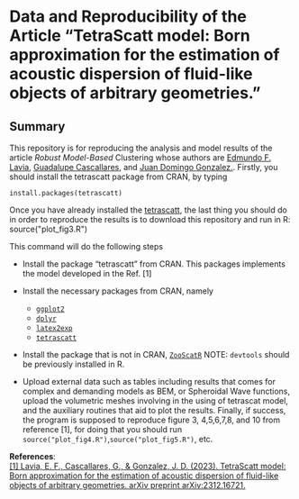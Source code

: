 # Data and Reproducibility of the Article “TetraScatt model: Born approximation for the estimation of acoustic dispersion of fluid-like objects of arbitrary geometries.”

## Summary

This repository is for reproducing the analysis and model results of the
article *Robust Model-Based* Clustering whose authors are [Edmundo F.
Lavia](https://scholar.google.com/citations?user=-IUa7a0AAAAJ&hl=en),  [Guadalupe Cascallares](https://scholar.google.com/citations?user=PNstC0kAAAAJ&hl=en), and [Juan Domingo Gonzalez.](https://scholar.google.com/citations?user=NdCPiVcAAAAJ&hl=en&oi=ao).
Firstly, you should install the tetrascatt package from CRAN, by typing

    install.packages(tetrascatt)

Once you have already installed the [tetrascatt](https://cran.r-project.org/web/packages/tetrascatt/index.html), the last thing you should do in order to reproduce the results is to download this repository and run in R: 
    source("plot_fig3.R")

This command will do the following steps
-   Install the package “tetrascatt” from CRAN. This packages implements the model developed in the Ref. [1]

-   Install the necessary packages from CRAN, namely

    -   [`ggplot2`](https://cran.r-project.org/web/packages/ggplot2/index.html)
    -   [`dplyr`](https://cran.r-project.org/web/packages/dplyr/index.html)
    -   [`latex2exp`](https://cran.r-project.org/web/packages/latex2exp/index.html)
    -   [`tetrascatt`](https://cran.r-project.org/web/packages/otrimle/index.html)

-   Install the package that is not in CRAN, [`ZooScatR`](https://github.com/AustralianAntarcticDivision/ZooScatR)
    NOTE: `devtools` should be previously installed in R.

-   Upload external data such as tables including results that comes for complex and demanding models as BEM, or Spheroidal Wave functions, upload the volumetric meshes involving in the using of tetrascat model, and the auxiliary routines that aid to plot the results. Finally, if success, the program is supposed to reproduce figure 3,
4,5,6,7,8, and 10 from reference [1], for doing that you should run `source("plot_fig4.R")`,`source("plot_fig5.R")`, etc.

**References**:  
[\[1\] Lavia, E. F., Cascallares, G., & Gonzalez, J. D. (2023). TetraScatt model: Born approximation for the estimation of acoustic dispersion of fluid-like objects of arbitrary geometries. arXiv preprint arXiv:2312.16721.](https://arxiv.org/pdf/2312.16721.pdf)
